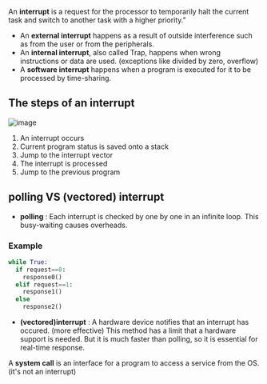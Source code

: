 An **interrupt** is a request for the processor to temporarily halt the current task and switch to another task with a higher priority."
 
* An **external interrupt** happens as a result of outside interference such as from the user or from the peripherals.
* An **internal interrupt**, also called Trap, happens when wrong instructions or data are used. (exceptions like divided by zero, overflow)
* A **software interrupt** happens when a program is executed for it to be processed by time-sharing.

## The steps of an interrupt
![image](https://github.com/vacu9708/Fundamental-knowledge/assets/67142421/95593a56-af6a-407f-8c8b-0e9e166045a4)

1. An interrupt occurs
2. Current program status is saved onto a stack
3. Jump to the interrupt vector
4. The interrupt is processed
5. Jump to the previous program

## polling VS (vectored) interrupt
* **polling** : Each interrupt is checked by one by one in an infinite loop. This busy-waiting causes overheads.
### Example
~~~python
while True:
  if request==0:
    response0()
  elif request==1:
    response1()
  else
    response2()
~~~

* **(vectored)interrupt** : A hardware device notifies that an interrupt has occured. (more effective)
This method has a limit that a hardware support is needed. But it is much faster than polling, so it is essential for real-time response.

A **system call** is an interface for a program to access a service from the OS. (it's not an interrupt)
